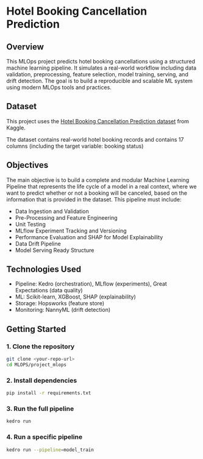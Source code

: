 # Hotel Booking Cancellation Prediction

## Overview

This MLOps project predicts hotel booking cancellations using a structured machine learning pipeline. It simulates a real-world workflow including data validation, preprocessing, feature selection, model training, serving, and drift detection. The goal is to build a reproducible and scalable ML system using modern MLOps tools and practices.

## Dataset

This project uses the [Hotel Booking Cancellation Prediction dataset](https://www.kaggle.com/datasets/youssefaboelwafa/hotel-booking-cancellation-prediction) from Kaggle.

The dataset contains real-world hotel booking records and contains 17 columns (including the target variable: booking status)

## Objectives
The main objective is to build a complete and modular Machine Learning Pipeline that represents the life cycle of a model in a real context, where we want to predict whether or not a booking will be canceled, based on the information that is provided in the dataset. This pipeline must include: 

- Data Ingestion and Validation 
- Pre-Processing and Feature Engineering
- Unit Testing
- MLflow Experiment Tracking and Versioning
- Performance Evaluation and SHAP for Model Explainability
- Data Drift Pipeline
- Model Serving Ready Structure

## Technologies Used
- Pipeline: Kedro (orchestration), MLflow (experiments), Great Expectations (data quality) 
- ML: Scikit-learn, XGBoost, SHAP (explainability) 
- Storage: Hopsworks (feature store)
- Monitoring: NannyML (drift detection)

## Getting Started
### 1. Clone the repository

```bash
git clone <your-repo-url>
cd MLOPS/project_mlops
```

### 2. Install dependencies
```bash
pip install -r requirements.txt
```

### 3. Run the full pipeline
```bash
kedro run
```

### 4. Run a specific pipeline
```bash
kedro run --pipeline=model_train
```
